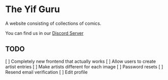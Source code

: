 # The Yif Guru
A website consisting of collections of comics.

You can find us in our [Discord Server](https://discord.gg/bq8GC8XJ2p)

## TODO
[ ] Completely new frontend that actually works
[ ] Allow users to create artist entries
[ ] Make artists different for each image
[ ] Password resets
[ ] Resend email verification 
[ ] Edit profile
